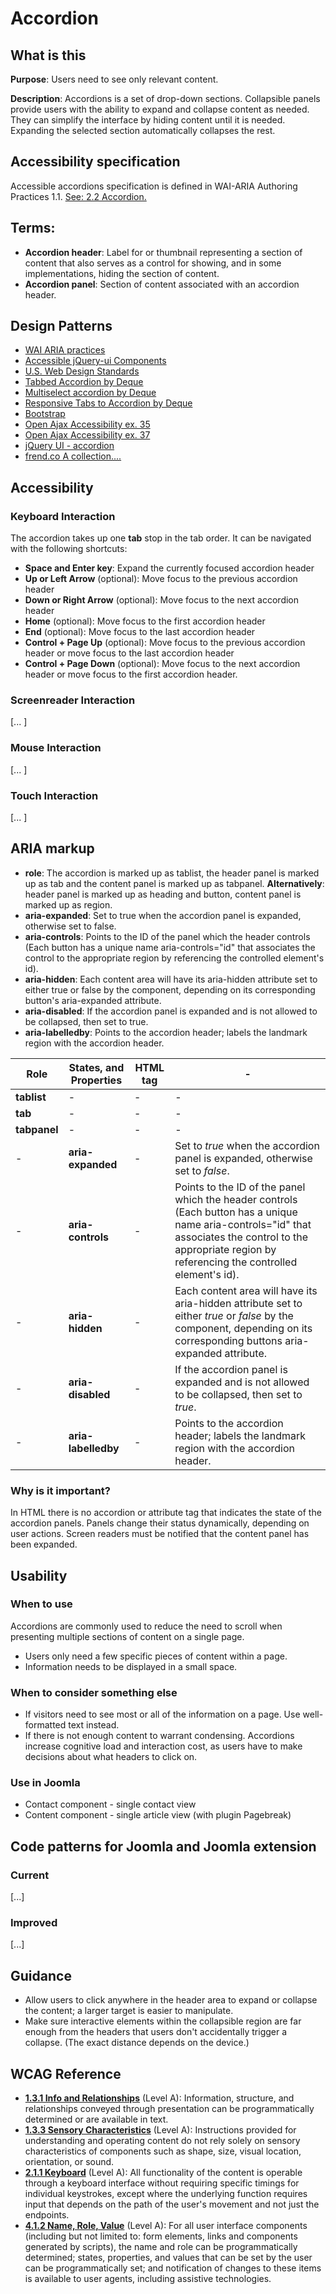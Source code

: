 # Accordion

## What is this

**Purpose**: Users need to see only relevant content.

**Description**: Accordions is a set of drop-down sections. Collapsible panels provide users with the ability to expand and collapse content as needed. They can simplify the interface by hiding content until it is needed. Expanding the selected section automatically collapses the rest.

## Accessibility specification

Accessible accordions specification is defined in WAI-ARIA Authoring Practices 1.1. [See: 2.2 Accordion.](https://www.w3.org/TR/wai-aria-practices-1.1)

## Terms:

* **Accordion header**: Label for or thumbnail representing a section of content that also serves as a control for showing, and in some implementations, hiding the section of content.
* **Accordion panel**: Section of content associated with an accordion header.

##  Design Patterns

* [WAI ARIA practices](https://www.w3.org/TR/2017/WD-wai-aria-practices-1.1-20170628/examples/accordion/accordion.html)
* [Accessible jQuery-ui Components](http://hanshillen.github.io/jqtest/?tabid=accordion)
* [U.S. Web Design Standards ](https://standards.usa.gov/components/accordions/)
* [Tabbed Accordion by Deque](https://dequeuniversity.com/library/aria/tabpanels-accordions/tabbed-accordion)
* [Multiselect accordion by Deque](https://dequeuniversity.com/library/aria/tabpanels-accordions/sf-tabless-multiselect-accordion)
* [Responsive Tabs to Accordion by Deque](https://dequeuniversity.com/library/aria/tabpanels-accordions/sf-responsive-tabs-to-accordion)
* [Bootstrap](http://getbootstrap.com/components/)
* [Open Ajax Accessibility ex. 35](http://oaa-accessibility.org/example/35/)
* [Open Ajax Accessibility ex. 37](http://oaa-accessibility.org/example/37/)
* [jQuery UI - accordion](http://api.jqueryui.com/accordion/)
* [frend.co A collection....](https://frend.co/components/accordion/)

## Accessibility

### Keyboard Interaction

The accordion takes up one **tab** stop in the tab order. It can be navigated with the following shortcuts:

* **Space and Enter key**: Expand the currently focused accordion header
* **Up or Left Arrow** (optional): Move focus to the previous accordion header
* **Down or Right Arrow** (optional): Move focus to the next accordion header
* **Home** (optional): Move focus to the first accordion header
* **End** (optional): Move focus to the last accordion header
* **Control + Page Up** (optional): Move focus to the previous accordion header or move focus to the last accordion header
* **Control + Page Down** (optional): Move focus to the next accordion header or move focus to the first accordion header.

### Screenreader Interaction

[... ]

### Mouse Interaction

[... ]

### Touch Interaction

[... ]

## ARIA markup

* **role**: The accordion is marked up as tablist, the header panel is marked up as tab and the content panel is marked up as tabpanel.
**Alternatively**: header panel is marked up as heading and button, content panel is marked up as region.
* **aria-expanded**: Set to true when the accordion panel is expanded, otherwise set to false.
* **aria-controls**: Points to the ID of the panel which the header controls (Each button has a unique name aria-controls="id" that associates the control to the appropriate region by referencing the controlled element's id).
* **aria-hidden**: Each content area will have its aria-hidden attribute set to either true or false by the component, depending on its corresponding button's aria-expanded attribute.
* **aria-disabled**: If the accordion panel is expanded and is not allowed to be collapsed, then set to true.
* **aria-labelledby**: Points to the accordion header; labels the landmark region with the accordion header.

| **Role** | **States, and Properties** | **HTML tag** | - |
| --- | --- | --- | --- |
| **tablist** | - | - | - |
| **tab** | - | - | - |
| **tabpanel** | - | - | - |
| - | **aria- expanded** | - | Set to _true_ when the accordion panel is expanded, otherwise set to _false_. |
| - | **aria-controls** | - | Points to the ID of the panel which the header controls (Each button has a unique name aria-controls="id" that associates the control to the appropriate region by referencing the controlled element's id). |
| - | **aria- hidden** | - | Each content area will have its aria-hidden attribute set to either _true_ or _false_ by the component, depending on its corresponding buttons aria-expanded attribute. |
| - | **aria- disabled** | - | If the accordion panel is expanded and is not allowed to be collapsed, then set to _true_. |
| - | **aria- labelledby** | - | Points to the accordion header; labels the landmark region with the accordion header. |

### Why is it important?

In HTML there is no accordion or attribute tag that indicates the state of the accordion panels. Panels change their status dynamically, depending on user actions. Screen readers must be notified that the content panel has been expanded.

## Usability

### When to use

Accordions are commonly used to reduce the need to scroll when presenting multiple sections of content on a single page.

* Users only need a few specific pieces of content within a page.
* Information needs to be displayed in a small space.

### When to consider something else

* If visitors need to see most or all of the information on a page. Use well-formatted text instead.
* If there is not enough content to warrant condensing. Accordions increase cognitive load and interaction cost, as users have to make decisions about what headers to click on.

### Use in Joomla

* Contact component - single contact view
* Content component - single article view (with plugin Pagebreak)

## Code patterns for Joomla and Joomla extension

### Current

[...]

### Improved

[...]

## Guidance

* Allow users to click anywhere in the header area to expand or collapse the content; a larger target is easier to manipulate.
* Make sure interactive elements within the collapsible region are far enough from the headers that users don't accidentally trigger a collapse. (The exact distance depends on the device.)

## WCAG Reference

* **[1.3.1 Info and Relationships](https://www.w3.org/WAI/WCAG20/quickref/#content-structure-separation-programmatic)** (Level A): Information, structure, and relationships conveyed through presentation can be programmatically determined or are available in text. 
* **[1.3.3 Sensory Characteristics](https://www.w3.org/WAI/WCAG20/quickref/#content-structure-separation-understanding)** (Level A): Instructions provided for understanding and operating content do not rely solely on sensory characteristics of components such as shape, size, visual location, orientation, or sound.
* **[2.1.1 Keyboard](https://www.w3.org/WAI/WCAG20/quickref/#keyboard-operation-keyboard-operable)** (Level A): All functionality of the content is operable through a keyboard interface without requiring specific timings for individual keystrokes, except where the underlying function requires input that depends on the path of the user's movement and not just the endpoints. 
* **[4.1.2 Name, Role, Value](https://www.w3.org/WAI/WCAG20/quickref/?showtechniques=412#qr-ensure-compat-rsv)** (Level A): For all user interface components (including but not limited to: form elements, links and components generated by scripts), the name and role can be programmatically determined; states, properties, and values that can be set by the user can be programmatically set; and notification of changes to these items is available to user agents, including assistive technologies. 



